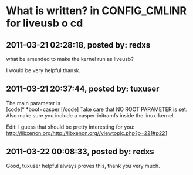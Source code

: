 # What is written? in CONFIG_CMLINR for liveusb o cd

## 2011-03-21 02:28:18, posted by: redxs

what be amended to make the kernel run as liveusb?  
   
 I would be very helpful thansk.

## 2011-03-21 20:37:44, posted by: tuxuser

The main parameter is   
 [code]* *boot=casper [/code] Take care that NO ROOT PARAMETER is set. Also make sure you include a casper-initramfs inside the linux-kernel.  
   
 Edit: I guess that should be pretty interesting for you: http://libxenon.org/http://libxenon.org//viewtopic.php?p=221#p221

## 2011-03-22 00:08:33, posted by: redxs

Good, tuxuser helpful always proves this, thank you very much.